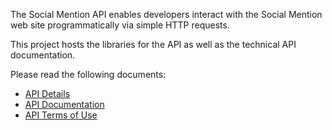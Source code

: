 The Social Mention API enables developers interact with the Social Mention web site programmatically via simple HTTP requests.

This project hosts the libraries for the API as well as the technical API documentation.

Please read the following documents:
  * [API Details](APIDetails.md)
  * [API Documentation](APIDocumentation.md)
  * [API Terms of Use](APITermsOfUse.md)